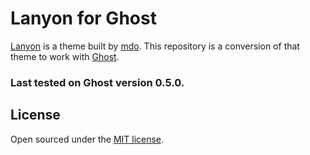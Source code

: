 # Lanyon for Ghost

[Lanyon](https://github.com/poole/lanyon) is a theme built by [mdo](https://github.com/mdo). This repository is a conversion of that theme to work with [Ghost](https://ghost.org/).

### Last tested on Ghost version 0.5.0.

## License

Open sourced under the [MIT license](LICENSE.md).
